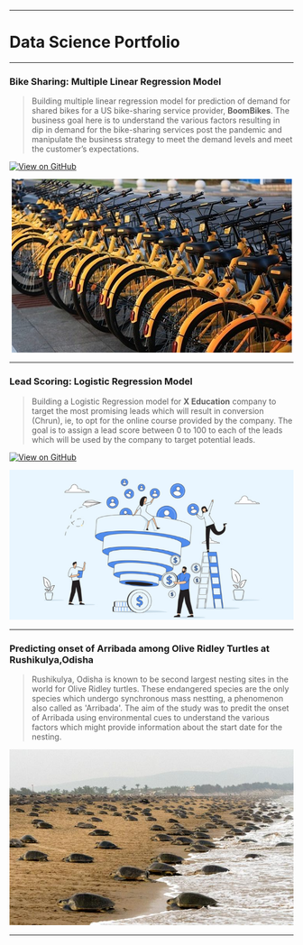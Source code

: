 

---
# Data Science Portfolio
---

### Bike Sharing: Multiple Linear Regression Model

> Building multiple linear regression model for prediction of demand for shared bikes for a US bike-sharing service provider, **BoomBikes**. The business goal here is to understand the various factors resulting in dip in demand for the bike-sharing services post the pandemic and manipulate the business strategy to meet the demand levels and meet the customer’s expectations.

[![View on GitHub](https://img.shields.io/badge/GitHub-View_on_GitHub-blue?logi=GitHub)](https://github.com/gdhal09/Bike-Sharing_Linear-Regression)
<center><img src="assets/img/bikeimages.jpeg"/></center>

---

### Lead Scoring: Logistic Regression Model

> Building a Logistic Regression model for **X Education** company to target the most promising leads which will result in conversion (Chrun), ie, to opt for the online course provided by the company. The goal is to assign a lead score between 0 to 100 to each of the leads which will be used by the company to target potential leads.

[![View on GitHub](https://img.shields.io/badge/GitHub-View_on_GitHub-blue?logi=GitHub)](https://github.com/gdhal09/Lead-Score-Case-Study)
<center><img src="assets/img/lead scoring.png"/></center>

---

### Predicting onset of Arribada among Olive Ridley Turtles at Rushikulya,Odisha
> Rushikulya, Odisha is known to be second largest nesting sites in the world for Olive Ridley turtles. These endangered species are the only species which undergo synchronous mass nestting, a phenomenon also called as 'Arribada'. The aim of the study was to predit the onset of Arribada using environmental cues to understand the various factors which might provide information about the start date for the nesting. 


<center><img src="assets/img/IMG_001_2_1_QBAUUEVT.jpg"/></center>

---

